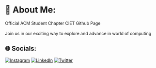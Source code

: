 # 💫 About Me:
Official ACM Student Chapter CIET Github Page<br> <br>Join us in our exciting way to explore and advance in world of computing


## 🌐 Socials:
[![Instagram](https://img.shields.io/badge/Instagram-%23E4405F.svg?logo=Instagram&logoColor=white)](https://instagram.com/acmciet) [![LinkedIn](https://img.shields.io/badge/LinkedIn-%230077B5.svg?logo=linkedin&logoColor=white)](https://linkedin.com/in/Chitkara-ACM-Student-Chapter) [![Twitter](https://img.shields.io/badge/Twitter-%231DA1F2.svg?logo=Twitter&logoColor=white)](https://twitter.com/AcmChitkara) 



